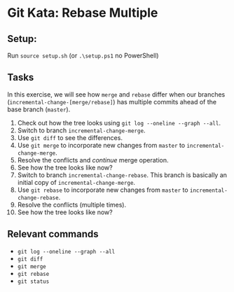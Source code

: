 # Git Kata: Rebase Multiple

## Setup:

Run `source setup.sh` (or `.\setup.ps1` no PowerShell)

## Tasks

In this exercise, we will see how `merge` and `rebase` differ when our branches (`incremental-change-[merge/rebase]`) has multiple commits ahead of the base branch (`master`).

1. Check out how the tree looks using `git log --oneline --graph --all`.
2. Switch to branch `incremental-change-merge`.
3. Use `git diff` to see the differences.
4. Use `git merge` to incorporate new changes from `master` to `incremental-change-merge`.
5. Resolve the conflicts and *continue* merge operation.
6. See how the tree looks like now?
7. Switch to branch `incremental-change-rebase`. This branch is basically an initial copy of `incremental-change-merge`.
8. Use `git rebase` to incorporate new changes from `master` to `incremental-change-rebase`.
9. Resolve the conflicts (multiple times).
10. See how the tree looks like now?

## Relevant commands
- `git log --oneline --graph --all`
- `git diff`
- `git merge`
- `git rebase`
- `git status`
